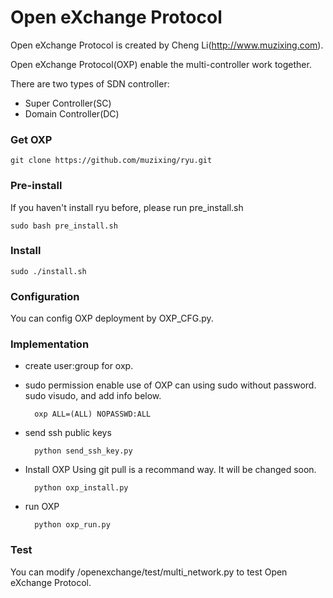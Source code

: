 # Open eXchange Protocol

Open eXchange Protocol is created by Cheng Li(http://www.muzixing.com).

Open eXchange Protocol(OXP) enable the multi-controller work together.

There are two types of SDN controller:

* Super Controller(SC)
* Domain Controller(DC)

### Get OXP

    git clone https://github.com/muzixing/ryu.git

### Pre-install

If you haven't install ryu before, please run pre_install.sh

    sudo bash pre_install.sh

### Install

    sudo ./install.sh

### Configuration

You can config OXP deployment by OXP_CFG.py.

### Implementation

* create user:group for oxp.

* sudo permission
    enable use of OXP can using sudo without password. sudo visudo, and add info below.

        oxp ALL=(ALL) NOPASSWD:ALL

* send ssh public keys

        python send_ssh_key.py

* Install OXP
    Using git pull is a recommand way. It will be changed soon.

        python oxp_install.py

* run OXP

        python oxp_run.py

### Test

You can modify /openexchange/test/multi\_network.py to test Open eXchange Protocol.








    

